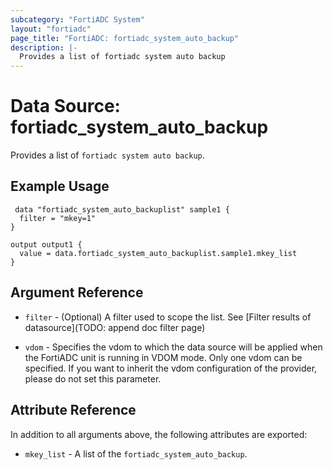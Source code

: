 ```yaml
---
subcategory: "FortiADC System"
layout: "fortiadc"
page_title: "FortiADC: fortiadc_system_auto_backup"
description: |-
  Provides a list of fortiadc system auto backup
---
```


# Data Source: fortiadc_system_auto_backup
Provides a list of `fortiadc system auto backup`.

## Example Usage

```hcl
 data "fortiadc_system_auto_backuplist" sample1 {
  filter = "mkey=1"
}

output output1 {
  value = data.fortiadc_system_auto_backuplist.sample1.mkey_list
}
```

## Argument Reference

* `filter` - (Optional) A filter used to scope the list. See [Filter results of datasource](TODO: append doc filter page)

* `vdom` - Specifies the vdom to which the data source will be applied when the FortiADC unit is running in VDOM mode. Only one vdom can be specified. If you want to inherit the vdom configuration of the provider, please do not set this parameter.

## Attribute Reference

In addition to all arguments above, the following attributes are exported:

* `mkey_list` -  A list of the `fortiadc_system_auto_backup`.
